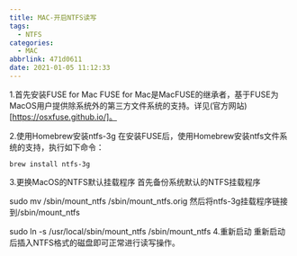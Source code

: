 ```yaml
---
title: MAC-开启NTFS读写
tags:
  - NTFS
categories:
  - MAC
abbrlink: 471d0611
date: 2021-01-05 11:12:33
---
```


1.首先安装FUSE for Mac
FUSE for Mac是MacFUSE的继承者，基于FUSE为MacOS用户提供除系统外的第三方文件系统的支持。详见(官方网站)[https://osxfuse.github.io/]。


2.使用Homebrew安装ntfs-3g
在安装FUSE后，使用Homebrew安装ntfs文件系统的支持，执行如下命令：
```
brew install ntfs-3g
```

3.更换MacOS的NTFS默认挂载程序
首先备份系统默认的NTFS挂载程序

sudo mv /sbin/mount_ntfs /sbin/mount_ntfs.orig
然后将ntfs-3g挂载程序链接到/sbin/mount_ntfs

sudo ln -s /usr/local/sbin/mount_ntfs /sbin/mount_ntfs
4.重新启动
重新启动后插入NTFS格式的磁盘即可正常进行读写操作。
